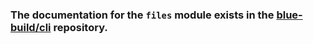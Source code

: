 ### The documentation for the `files` module exists in the [blue-build/cli](https://github.com/blue-build/cli/blob/main/templates/modules/files/) repository.